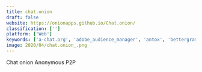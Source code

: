 ```yaml
---
title: chat.onion
draft: false 
website: https://onionapps.github.io/Chat.onion/
classification: ['']
platform: ['Web']
keywords: ['a-chat.org', 'adobe_audience_manager', 'antox', 'bettergram_messenger', 'bitmessage', 'cyanide', 'facebook_messenger', 'jira', 'qksms', 'ricin', 'signal', 'telegram', 'threema', 'torchat', 'tox', 'toxic', 'toxygen', 'v12_data', 'whatsapp', 'wickr', 'wire', 'utox']
image: 2020/04/chat.onion_.png
---
```

Chat onion Anonymous P2P